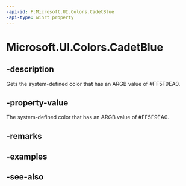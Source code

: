 ```yaml
---
-api-id: P:Microsoft.UI.Colors.CadetBlue
-api-type: winrt property
---
```


<!-- Property syntax
public Windows.UI.Color CadetBlue { get; }
-->

# Microsoft.UI.Colors.CadetBlue

## -description

Gets the system-defined color that has an ARGB value of #FF5F9EA0.

## -property-value

The system-defined color that has an ARGB value of #FF5F9EA0.

## -remarks

## -examples

## -see-also
